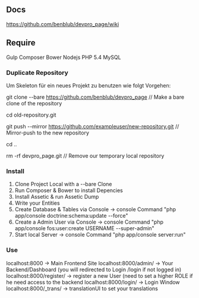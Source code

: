 ## Docs

https://github.com/benblub/devpro_page/wiki

## Require

Gulp
Composer
Bower
Nodejs
PHP 5.4
MySQL

### Duplicate Repository
Um Skeleton für ein neues Projekt zu benutzen wie folgt Vorgehen:

git clone --bare https://github.com/benblub/devpro_page
// Make a bare clone of the repository

cd old-repository.git

git push --mirror https://github.com/exampleuser/new-repository.git
// Mirror-push to the new repository

cd ..

rm -rf devpro_page.git
// Remove our temporary local repository

### Install

1. Clone Project Local with a --bare Clone
2. Run Composer & Bower to install Depencies
3. Install Assetic & run Assetic Dump
4. Write your Entities
5. Create Database & Tables via Console -> console Command "php app/console doctrine:schema:update --force"
6. Create a Admin User via Console -> console Command "php app/console fos:user:create USERNAME --super-admin"
7. Start local Server -> console Command "php app/console server:run"


### Use
localhost:8000 -> Main Frontend Site
localhost:8000/admin/ -> Your Backend/Dashboard (you will redirected to Login /login if not logged in)
localhost:8000/register/ -> register a new User (need to set a higher ROLE if he need access to the backend
localhost:8000/login/ -> Login Window
localhost:8000/_trans/ -> translationUI to set your translations